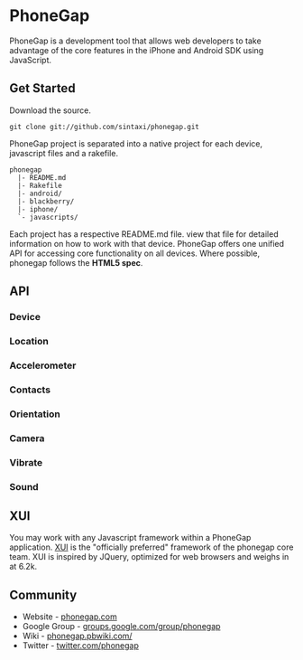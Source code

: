 
PhoneGap
=============================================================
PhoneGap is a development tool that allows web developers to 
take advantage of the core features in the iPhone and Android 
SDK using JavaScript.


Get Started
-------------------------------------------------------------
Download the source.

    git clone git://github.com/sintaxi/phonegap.git
    
PhoneGap project is separated into a native project for each 
device, javascript files and a rakefile.

    phonegap
      |- README.md
      |- Rakefile
      |- android/
      |- blackberry/
      |- iphone/
      `- javascripts/
      
Each project has a respective README.md file. view that file 
for detailed information on how to work with that device. PhoneGap 
offers one unified API for accessing core functionality on all 
devices. Where possible, phonegap follows the **HTML5 spec**.


API
-------------------------------------------------------------

### Device

### Location
    
### Accelerometer
    
### Contacts

### Orientation

### Camera

### Vibrate

### Sound


XUI
-------------------------------------------------------------
You may work with any Javascript framework within a PhoneGap 
application. [XUI](http://xuijs.com) is the "officially preferred" 
framework of the phonegap core team. XUI is inspired by JQuery, 
optimized for web browsers and weighs in at 6.2k.


Community
-------------------------------------------------------------
  
  * Website - [phonegap.com](http://phonegap.com)
  * Google Group - [groups.google.com/group/phonegap](http://groups.google.com/group/phonegap)
  * Wiki - [phonegap.pbwiki.com/](http://phonegap.pbwiki.com/)
  * Twitter - [twitter.com/phonegap](http://twitter.com/phonegap)
  
